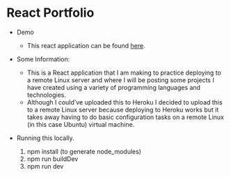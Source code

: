 # React Portfolio

- Demo

  - This react application can be found [here](https://toddtran.com/).

- Some Information:

  - This is a React application that I am making to practice deploying to a remote Linux server and where I will be posting some projects I have created using a variety of programming languages and technologies.
  - Although I could've uploaded this to Heroku I decided to upload this to a remote Linux server because deploying to Heroku works but it takes away having to do basic configuration tasks on a remote Linux (in this case Ubuntu) virtual machine.

- Running this locally.
  1. npm install (to generate node_modules)
  2. npm run buildDev
  3. npm run dev
